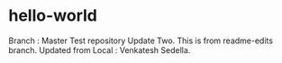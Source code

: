 # hello-world
Branch : Master
Test repository
Update Two.
This is from readme-edits branch.
Updated from Local : Venkatesh Sedella.